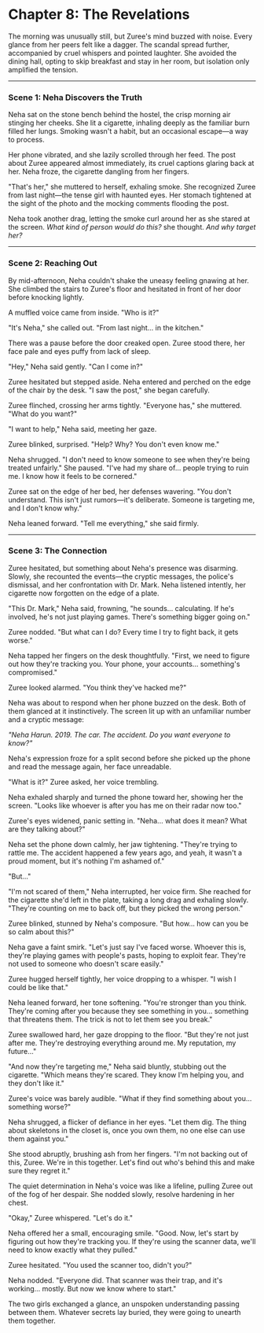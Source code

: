 # Chapter 8: The Revelations  

The morning was unusually still, but Zuree's mind buzzed with noise. Every glance from her peers felt like a dagger. The scandal spread further, accompanied by cruel whispers and pointed laughter. She avoided the dining hall, opting to skip breakfast and stay in her room, but isolation only amplified the tension.  

---

### Scene 1: **Neha Discovers the Truth**  

Neha sat on the stone bench behind the hostel, the crisp morning air stinging her cheeks. She lit a cigarette, inhaling deeply as the familiar burn filled her lungs. Smoking wasn't a habit, but an occasional escape—a way to process.  

Her phone vibrated, and she lazily scrolled through her feed. The post about Zuree appeared almost immediately, its cruel captions glaring back at her. Neha froze, the cigarette dangling from her fingers.  

"That's her," she muttered to herself, exhaling smoke. She recognized Zuree from last night—the tense girl with haunted eyes. Her stomach tightened at the sight of the photo and the mocking comments flooding the post.  

Neha took another drag, letting the smoke curl around her as she stared at the screen. *What kind of person would do this?* she thought. *And why target her?*  

---

### Scene 2: **Reaching Out**  

By mid-afternoon, Neha couldn't shake the uneasy feeling gnawing at her. She climbed the stairs to Zuree's floor and hesitated in front of her door before knocking lightly.  

A muffled voice came from inside. "Who is it?"  

"It's Neha," she called out. "From last night... in the kitchen."  

There was a pause before the door creaked open. Zuree stood there, her face pale and eyes puffy from lack of sleep.  

"Hey," Neha said gently. "Can I come in?"  

Zuree hesitated but stepped aside. Neha entered and perched on the edge of the chair by the desk. "I saw the post," she began carefully.  

Zuree flinched, crossing her arms tightly. "Everyone has," she muttered. "What do you want?"  

"I want to help," Neha said, meeting her gaze.  

Zuree blinked, surprised. "Help? Why? You don't even know me."  

Neha shrugged. "I don't need to know someone to see when they're being treated unfairly." She paused. "I've had my share of... people trying to ruin me. I know how it feels to be cornered."  

Zuree sat on the edge of her bed, her defenses wavering. "You don't understand. This isn't just rumors—it's deliberate. Someone is targeting me, and I don't know why."  

Neha leaned forward. "Tell me everything," she said firmly.  

---

### Scene 3: **The Connection**  

Zuree hesitated, but something about Neha's presence was disarming. Slowly, she recounted the events—the cryptic messages, the police's dismissal, and her confrontation with Dr. Mark. Neha listened intently, her cigarette now forgotten on the edge of a plate.  

"This Dr. Mark," Neha said, frowning, "he sounds... calculating. If he's involved, he's not just playing games. There's something bigger going on."  

Zuree nodded. "But what can I do? Every time I try to fight back, it gets worse."  

Neha tapped her fingers on the desk thoughtfully. "First, we need to figure out how they're tracking you. Your phone, your accounts... something's compromised."  

Zuree looked alarmed. "You think they've hacked me?"  

Neha was about to respond when her phone buzzed on the desk. Both of them glanced at it instinctively. The screen lit up with an unfamiliar number and a cryptic message:  

*"Neha Harun. 2019. The car. The accident. Do you want everyone to know?"*  

Neha's expression froze for a split second before she picked up the phone and read the message again, her face unreadable.  

"What is it?" Zuree asked, her voice trembling.  

Neha exhaled sharply and turned the phone toward her, showing her the screen. "Looks like whoever is after you has me on their radar now too."  

Zuree's eyes widened, panic setting in. "Neha... what does it mean? What are they talking about?"  

Neha set the phone down calmly, her jaw tightening. "They're trying to rattle me. The accident happened a few years ago, and yeah, it wasn't a proud moment, but it's nothing I'm ashamed of."  

"But..."  

"I'm not scared of them," Neha interrupted, her voice firm. She reached for the cigarette she'd left in the plate, taking a long drag and exhaling slowly. "They're counting on me to back off, but they picked the wrong person."  

Zuree blinked, stunned by Neha's composure. "But how... how can you be so calm about this?"  

Neha gave a faint smirk. "Let's just say I've faced worse. Whoever this is, they're playing games with people's pasts, hoping to exploit fear. They're not used to someone who doesn't scare easily."  

Zuree hugged herself tightly, her voice dropping to a whisper. "I wish I could be like that."  

Neha leaned forward, her tone softening. "You're stronger than you think. They're coming after you because they see something in you... something that threatens them. The trick is not to let them see you break."  

Zuree swallowed hard, her gaze dropping to the floor. "But they're not just after me. They're destroying everything around me. My reputation, my future..."  

"And now they're targeting me," Neha said bluntly, stubbing out the cigarette. "Which means they're scared. They know I'm helping you, and they don't like it."  

Zuree's voice was barely audible. "What if they find something about you... something worse?"  

Neha shrugged, a flicker of defiance in her eyes. "Let them dig. The thing about skeletons in the closet is, once you own them, no one else can use them against you."  

She stood abruptly, brushing ash from her fingers. "I'm not backing out of this, Zuree. We're in this together. Let's find out who's behind this and make sure they regret it."  

The quiet determination in Neha's voice was like a lifeline, pulling Zuree out of the fog of her despair. She nodded slowly, resolve hardening in her chest.  

"Okay," Zuree whispered. "Let's do it."  

Neha offered her a small, encouraging smile. "Good. Now, let's start by figuring out how they're tracking you. If they're using the scanner data, we'll need to know exactly what they pulled."  

Zuree hesitated. "You used the scanner too, didn't you?"  

Neha nodded. "Everyone did. That scanner was their trap, and it's working... mostly. But now we know where to start."  

The two girls exchanged a glance, an unspoken understanding passing between them. Whatever secrets lay buried, they were going to unearth them together.  
